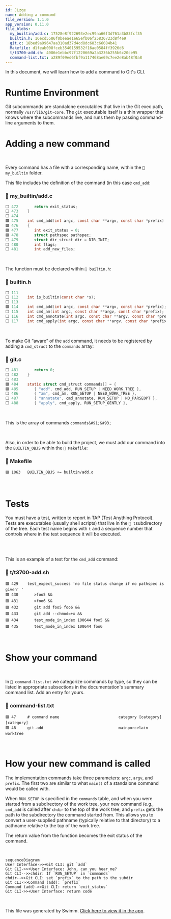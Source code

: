```yaml
---
id: JLzge
name: Adding a command
file_version: 1.1.0
app_version: 0.11.0
file_blobs:
  my_builtin/add.c: 17528e8f922693e2ec99aa66f3d761a3b83fcf35
  builtin.h: 16ecd5586f0beeae1e65efb06f25836723d8f4e9
  git.c: 18bed9a99647aa310ad37d4cd8dc683c66084b41
  Makefile: d1feab008fceb3540159532f16ae0584ff3926d6
  t/t3700-add.sh: 4086e1ebbc97f1220669a2a3236b255b6c20ce95
  command-list.txt: a289f09ed6fbf9a117468ae69c7ee2e8ab48f0a8
---
```


In this document, we will learn how to add a command to Git's CLI.

# Runtime Environment

Git subcommands are standalone executables that live in the Git exec path, normally `/usr/lib/git-core`. The `git` executable itself is a thin wrapper that knows where the subcommands live, and runs them by passing command-line arguments to them.

# Adding a new command

<br/>

Every command has a file with a corresponding name, within the `📄 my_builtin` folder.

This file includes the definition of the command (in this case `cmd_add`<swm-token data-swm-token=":my_builtin/add.c:475:2:2:`int&#32;cmd_add&#40;int&#32;argc,&#32;const&#32;char&#32;**argv,&#32;const&#32;char&#32;*prefix&#41;`"/>:
<!-- NOTE-swimm-snippet: the lines below link your snippet to Swimm -->
### 📄 my_builtin/add.c
```c
⬜ 472    	return exit_status;
⬜ 473    }
⬜ 474    
🟩 475    int cmd_add(int argc, const char **argv, const char *prefix)
🟩 476    {
🟩 477    	int exit_status = 0;
🟩 478    	struct pathspec pathspec;
⬜ 479    	struct dir_struct dir = DIR_INIT;
⬜ 480    	int flags;
⬜ 481    	int add_new_files;
```

<br/>

The function must be declared within `📄 builtin.h`:
<!-- NOTE-swimm-snippet: the lines below link your snippet to Swimm -->
### 📄 builtin.h
```c
⬜ 111    
⬜ 112    int is_builtin(const char *s);
⬜ 113    
🟩 114    int cmd_add(int argc, const char **argv, const char *prefix);
⬜ 115    int cmd_am(int argc, const char **argv, const char *prefix);
⬜ 116    int cmd_annotate(int argc, const char **argv, const char *prefix);
⬜ 117    int cmd_apply(int argc, const char **argv, const char *prefix);
```

<br/>

To make Git “aware” of the `add`<swm-token data-swm-token=":git.c:485:4:4:`	&#123;&#32;&quot;add&quot;,&#32;cmd_add,&#32;RUN_SETUP&#32;|&#32;NEED_WORK_TREE&#32;&#125;,`"/> command, it needs to be registered by adding a `cmd_struct`<swm-token data-swm-token=":git.c:484:4:4:`static&#32;struct&#32;cmd_struct&#32;commands&#91;&#93;&#32;=&#32;&#123;`"/> to the `commands`<swm-token data-swm-token=":git.c:484:6:6:`static&#32;struct&#32;cmd_struct&#32;commands&#91;&#93;&#32;=&#32;&#123;`"/> array:
<!-- NOTE-swimm-snippet: the lines below link your snippet to Swimm -->
### 📄 git.c
```c
⬜ 481    	return 0;
⬜ 482    }
⬜ 483    
🟩 484    static struct cmd_struct commands[] = {
🟩 485    	{ "add", cmd_add, RUN_SETUP | NEED_WORK_TREE },
⬜ 486    	{ "am", cmd_am, RUN_SETUP | NEED_WORK_TREE },
⬜ 487    	{ "annotate", cmd_annotate, RUN_SETUP | NO_PARSEOPT },
⬜ 488    	{ "apply", cmd_apply, RUN_SETUP_GENTLY },
```

<br/>

This is the array of commands `commands&#91;&#93;`<swm-token data-swm-token=":git.c:484:6:8:`static&#32;struct&#32;cmd_struct&#32;commands&#91;&#93;&#32;=&#32;&#123;`"/>

<br/>

Also, in order to be able to build the project, we must add our command into the `BUILTIN_OBJS`<swm-token data-swm-token=":Makefile:1063:0:0:`BUILTIN_OBJS&#32;+=&#32;builtin/add.o`"/> within the `📄 Makefile`:
<!-- NOTE-swimm-snippet: the lines below link your snippet to Swimm -->
### 📄 Makefile
```
🟩 1063   BUILTIN_OBJS += builtin/add.o
```

<br/>

# Tests

You must have a test, written to report in TAP (Test Anything Protocol). Tests are executables (usually shell scripts) that live in the `📄 t`subdirectory of the tree. Each test name begins with `t` and a sequence number that controls where in the test sequence it will be executed.

<br/>

<br/>

This is an example of a test for the `cmd_add`<swm-token data-swm-token=":builtin.h:114:2:2:`int&#32;cmd_add&#40;int&#32;argc,&#32;const&#32;char&#32;**argv,&#32;const&#32;char&#32;*prefix&#41;;`"/> command:
<!-- NOTE-swimm-snippet: the lines below link your snippet to Swimm -->
### 📄 t/t3700-add.sh
```shell
🟩 429    test_expect_success 'no file status change if no pathspec is given' '
🟩 430    	>foo5 &&
🟩 431    	>foo6 &&
🟩 432    	git add foo5 foo6 &&
🟩 433    	git add --chmod=+x &&
🟩 434    	test_mode_in_index 100644 foo5 &&
🟩 435    	test_mode_in_index 100644 foo6
```

<br/>

# Show your command

<br/>

In `📄 command-list.txt` we categorize commands by type, so they can be listed in appropriate subsections in the documentation's summary command list. Add an entry for yours.
<!-- NOTE-swimm-snippet: the lines below link your snippet to Swimm -->
### 📄 command-list.txt
```text
🟩 47     # command name                          category [category] [category]
🟩 48     git-add                                 mainporcelain           worktree
```

<br/>

# How your new command is called

The implementation commands take three parameters: `argc`<swm-token data-swm-token=":my_builtin/add.c:475:6:6:`int&#32;cmd_add&#40;int&#32;argc,&#32;const&#32;char&#32;**argv,&#32;const&#32;char&#32;*prefix&#41;`"/>, `argv`<swm-token data-swm-token=":builtin.h:114:14:14:`int&#32;cmd_add&#40;int&#32;argc,&#32;const&#32;char&#32;**argv,&#32;const&#32;char&#32;*prefix&#41;;`"/>, and `prefix`<swm-token data-swm-token=":builtin.h:114:22:22:`int&#32;cmd_add&#40;int&#32;argc,&#32;const&#32;char&#32;**argv,&#32;const&#32;char&#32;*prefix&#41;;`"/>. The first two are similar to what `main()` of a standalone command would be called with.

When `RUN_SETUP`<swm-token data-swm-token=":git.c:485:11:11:`	&#123;&#32;&quot;add&quot;,&#32;cmd_add,&#32;RUN_SETUP&#32;|&#32;NEED_WORK_TREE&#32;&#125;,`"/> is specified in the `commands`<swm-token data-swm-token=":git.c:484:6:6:`static&#32;struct&#32;cmd_struct&#32;commands&#91;&#93;&#32;=&#32;&#123;`"/> table, and when you were started from a subdirectory of the work tree, your new command (e.g., `cmd_add`<swm-token data-swm-token=":builtin.h:114:2:2:`int&#32;cmd_add&#40;int&#32;argc,&#32;const&#32;char&#32;**argv,&#32;const&#32;char&#32;*prefix&#41;;`"/> is called after `chdir` to the top of the work tree, and `prefix`<swm-token data-swm-token=":my_builtin/add.c:475:22:22:`int&#32;cmd_add&#40;int&#32;argc,&#32;const&#32;char&#32;**argv,&#32;const&#32;char&#32;*prefix&#41;`"/> gets the path to the subdirectory the command started from. This allows you to convert a user-supplied pathname (typically relative to that directory) to a pathname relative to the top of the work tree.

The return value from the function becomes the exit status of the command.

<br/>

<!--MERMAID {width:100}-->
```mermaid
sequenceDiagram
User Interface->>+Git CLI: git `add`
Git CLI->>+User Interface: John, can you hear me?
Git CLI-->>chdir: If `RUN_SETUP` in `commands`
chdir-->>Git CLI: set `prefix` to the path to the subdir
Git CLI->>Command (add): `prefix`
Command (add)->>Git CLI: return `exit_status`
Git CLI->>+User Interface: return code
```
<!--MCONTENT {content: sequenceDiagram<br/>
User Interface->>+Git CLI: git `add`<swm-token data-swm-token=":git.c:485:4:4:`	&#123;&#32;&quot;add&quot;,&#32;cmd_add,&#32;RUN_SETUP&#32;|&#32;NEED_WORK_TREE&#32;&#125;,`"/><br/>
Git CLI->>+User Interface: John, can you hear me?<br/>
Git CLI\-\-\>>chdir: If `RUN_SETUP`<swm-token data-swm-token=":git.c:485:11:11:`	&#123;&#32;&quot;add&quot;,&#32;cmd_add,&#32;RUN_SETUP&#32;|&#32;NEED_WORK_TREE&#32;&#125;,`"/> in `commands`<swm-token data-swm-token=":git.c:484:6:6:`static&#32;struct&#32;cmd_struct&#32;commands&#91;&#93;&#32;=&#32;&#123;`"/><br/>
chdir\-\-\>>Git CLI: set `prefix`<swm-token data-swm-token=":builtin.h:114:22:22:`int&#32;cmd_add&#40;int&#32;argc,&#32;const&#32;char&#32;**argv,&#32;const&#32;char&#32;*prefix&#41;;`"/> to the path to the subdir<br/>
Git CLI->>Command (add): `prefix`<swm-token data-swm-token=":builtin.h:114:22:22:`int&#32;cmd_add&#40;int&#32;argc,&#32;const&#32;char&#32;**argv,&#32;const&#32;char&#32;*prefix&#41;;`"/><br/>
Command (add)->>Git CLI: return `exit_status`<swm-token data-swm-token=":my_builtin/add.c:472:3:3:`	return&#32;exit_status;`"/><br/>
Git CLI->>+User Interface: return code} --->

<br/>

This file was generated by Swimm. [Click here to view it in the app](https://swimm-web-app.web.app/repos/Z2l0aHViJTNBJTNBZ2l0LXNyYy1wbGF5Z3JvdW5kJTNBJTNBT21lclJvc2VuYmF1bQ==/docs/JLzge).